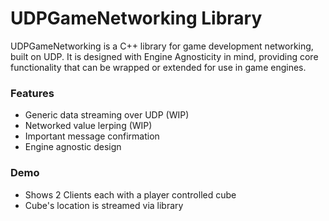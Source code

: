 # UDPGameNetworking Library
UDPGameNetworking is a C++ library for game development networking, built on UDP. It is designed with Engine Agnosticity in mind, providing core functionality
that can be wrapped or extended for use in game engines.

### Features
- Generic data streaming over UDP (WIP)
- Networked value lerping (WIP)
- Important message confirmation
- Engine agnostic design

### Demo
- Shows 2 Clients each with a player controlled cube
- Cube's location is streamed via library
